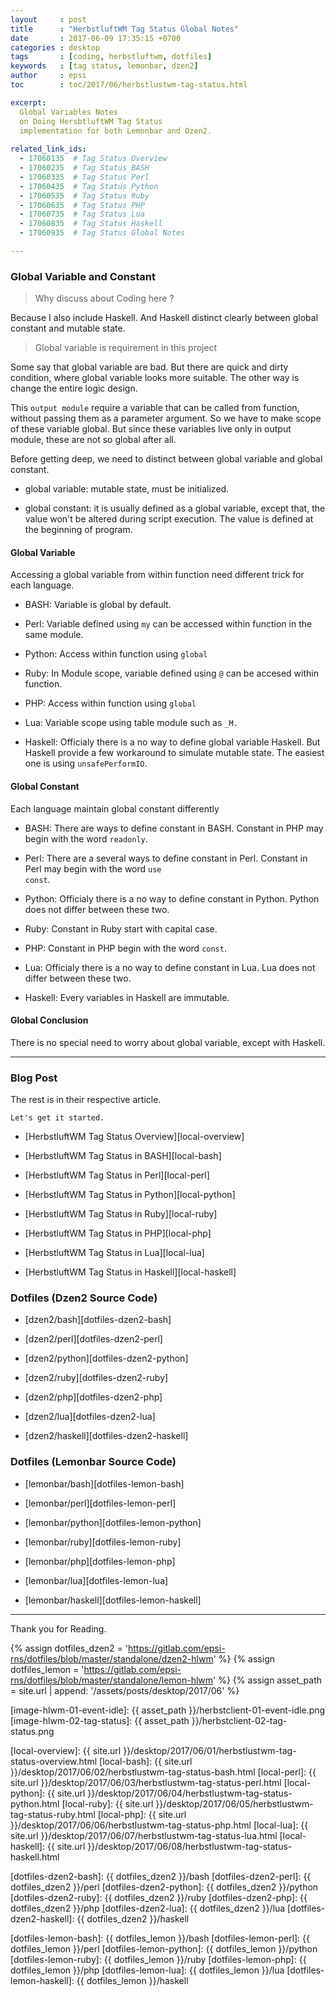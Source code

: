 ```yaml
---
layout     : post
title      : "HerbstluftWM Tag Status Global Notes"
date       : 2017-06-09 17:35:15 +0700
categories : desktop
tags       : [coding, herbstluftwm, dotfiles]
keywords   : [tag status, lemonbar, dzen2]
author     : epsi
toc        : toc/2017/06/herbstlustwm-tag-status.html

excerpt:
  Global Variables Notes
  on Doing HersbtluftWM Tag Status
  implementation for both Lemonbar and Dzen2. 
  
related_link_ids: 
  - 17060135  # Tag Status Overview
  - 17060235  # Tag Status BASH
  - 17060335  # Tag Status Perl
  - 17060435  # Tag Status Python
  - 17060535  # Tag Status Ruby
  - 17060635  # Tag Status PHP
  - 17060735  # Tag Status Lua
  - 17060835  # Tag Status Haskell
  - 17060935  # Tag Status Global Notes

---
```


### Global Variable and Constant

> Why discuss about Coding here ?

Because I also include Haskell.
And Haskell distinct clearly between global constant and mutable state.

> Global variable is requirement in this project

Some say that global variable are bad.
But there are quick and dirty condition,
where global variable looks more suitable.
The other way is change the entire logic design.

This <code>output module</code> require a variable
that can be called from function,
without passing them as a parameter argument.
So we have to make scope of these variable global.
But since these variables live only in output module,
these are not so global after all.

Before getting deep, we need to distinct
between global variable and global constant.

*	global variable: mutable state, must be initialized.

*	global constant: it is usually defined as a global variable,
	except that, the value won't be altered during script execution.
	The value is defined at the beginning of program.

#### Global Variable

Accessing a global variable from within function
need different trick for each language.

*	BASH: Variable is global by default.

*	Perl: Variable defined using <code>my</code>
	can be accessed within function in the same module.

*	Python: Access within function using <code>global</code>

*	Ruby: In Module scope, variable defined using <code>@</code>
	can be accesed within function.

*	PHP: Access within function using <code>global</code>

*	Lua: Variable scope using table module such as <code>_M.</code>

*	Haskell: Officialy there is a no way to define global variable Haskell.
	But Haskell provide a few workaround to simulate mutable state.
	The easiest one is using <code>unsafePerformIO</code>.

#### Global Constant

Each language maintain global constant differently

*	BASH: There are ways to define constant in BASH.
	Constant in PHP may begin with the word <code>readonly</code>.

*	Perl: There are a several ways to define constant in Perl.
	Constant in Perl may begin with the word <code>use const</code>.

*	Python: Officialy there is a no way to define constant in Python.
	Python does not differ between these two.

*	Ruby: Constant in Ruby start with capital case.

*	PHP: Constant in PHP begin with the word <code>const</code>.

*	Lua: Officialy there is a no way to define constant in Lua.
	Lua does not differ between these two.

*	Haskell: Every variables in Haskell are immutable.

#### Global Conclusion

There is no special need to worry about global variable,
except with Haskell.

-- -- --

### Blog Post

The rest is in their respective article.

	Let's get it started.

*	[HerbstluftWM Tag Status Overview][local-overview]

*	[HerbstluftWM Tag Status in BASH][local-bash]

*	[HerbstluftWM Tag Status in Perl][local-perl]

*	[HerbstluftWM Tag Status in Python][local-python]

*	[HerbstluftWM Tag Status in Ruby][local-ruby]

*	[HerbstluftWM Tag Status in PHP][local-php]

*	[HerbstluftWM Tag Status in Lua][local-lua]

*	[HerbstluftWM Tag Status in Haskell][local-haskell]


### Dotfiles (Dzen2 Source Code)

*	[dzen2/bash][dotfiles-dzen2-bash]

*	[dzen2/perl][dotfiles-dzen2-perl]

*	[dzen2/python][dotfiles-dzen2-python]

*	[dzen2/ruby][dotfiles-dzen2-ruby]

*	[dzen2/php][dotfiles-dzen2-php]

*	[dzen2/lua][dotfiles-dzen2-lua]

*	[dzen2/haskell][dotfiles-dzen2-haskell]

### Dotfiles (Lemonbar Source Code)

*	[lemonbar/bash][dotfiles-lemon-bash]

*	[lemonbar/perl][dotfiles-lemon-perl]

*	[lemonbar/python][dotfiles-lemon-python]

*	[lemonbar/ruby][dotfiles-lemon-ruby]

*	[lemonbar/php][dotfiles-lemon-php]

*	[lemonbar/lua][dotfiles-lemon-lua]

*	[lemonbar/haskell][dotfiles-lemon-haskell]

-- -- --

Thank you for Reading.

[//]: <> ( -- -- -- links below -- -- -- )
{% assign dotfiles_dzen2 = 'https://gitlab.com/epsi-rns/dotfiles/blob/master/standalone/dzen2-hlwm' %}
{% assign dotfiles_lemon = 'https://gitlab.com/epsi-rns/dotfiles/blob/master/standalone/lemon-hlwm' %}
{% assign asset_path = site.url | append: '/assets/posts/desktop/2017/06' %}

[image-hlwm-01-event-idle]:  {{ asset_path }}/herbstclient-01-event-idle.png
[image-hlwm-02-tag-status]:  {{ asset_path }}/herbstclient-02-tag-status.png

[local-overview]: {{ site.url }}/desktop/2017/06/01/herbstlustwm-tag-status-overview.html
[local-bash]:     {{ site.url }}/desktop/2017/06/02/herbstlustwm-tag-status-bash.html
[local-perl]:     {{ site.url }}/desktop/2017/06/03/herbstlustwm-tag-status-perl.html
[local-python]:   {{ site.url }}/desktop/2017/06/04/herbstlustwm-tag-status-python.html
[local-ruby]:     {{ site.url }}/desktop/2017/06/05/herbstlustwm-tag-status-ruby.html
[local-php]:      {{ site.url }}/desktop/2017/06/06/herbstlustwm-tag-status-php.html
[local-lua]:      {{ site.url }}/desktop/2017/06/07/herbstlustwm-tag-status-lua.html
[local-haskell]:  {{ site.url }}/desktop/2017/06/08/herbstlustwm-tag-status-haskell.html

[dotfiles-dzen2-bash]:    {{ dotfiles_dzen2 }}/bash
[dotfiles-dzen2-perl]:    {{ dotfiles_dzen2 }}/perl
[dotfiles-dzen2-python]:  {{ dotfiles_dzen2 }}/python
[dotfiles-dzen2-ruby]:    {{ dotfiles_dzen2 }}/ruby
[dotfiles-dzen2-php]:     {{ dotfiles_dzen2 }}/php
[dotfiles-dzen2-lua]:     {{ dotfiles_dzen2 }}/lua
[dotfiles-dzen2-haskell]: {{ dotfiles_dzen2 }}/haskell

[dotfiles-lemon-bash]:    {{ dotfiles_lemon }}/bash
[dotfiles-lemon-perl]:    {{ dotfiles_lemon }}/perl
[dotfiles-lemon-python]:  {{ dotfiles_lemon }}/python
[dotfiles-lemon-ruby]:    {{ dotfiles_lemon }}/ruby
[dotfiles-lemon-php]:     {{ dotfiles_lemon }}/php
[dotfiles-lemon-lua]:     {{ dotfiles_lemon }}/lua
[dotfiles-lemon-haskell]: {{ dotfiles_lemon }}/haskell
